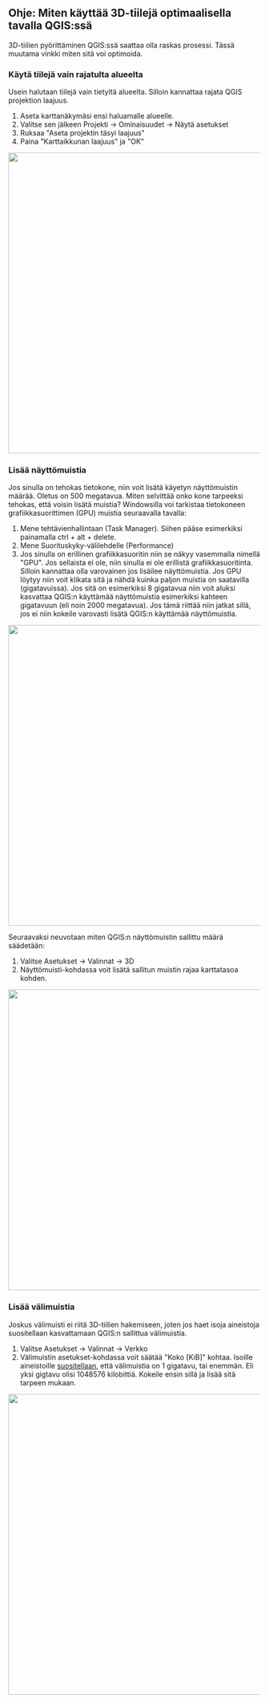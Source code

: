 ## Ohje: Miten käyttää 3D-tiilejä optimaalisella tavalla QGIS:ssä
3D-tiilien pyörittäminen QGIS:ssä saattaa olla raskas prosessi. Tässä muutama vinkki miten sitä voi optimoida.

### Käytä tiilejä vain rajatulta alueelta
Usein halutaan tiilejä vain tietyltä alueelta. Silloin kannattaa rajata QGIS projektion laajuus. 
1. Aseta karttanäkymäsi ensi haluamalle alueelle. 
2. Valitse sen jälkeen Projekti -> Ominaisuudet -> Näytä asetukset
3. Ruksaa "Aseta projektin täsyi laajuus"
4. Paina "Karttaikkunan laajuus" ja "OK"

<img src="https://github.com/GispoCoding/fv_qgis3Dkokeilu/assets/49360102/a1705ccb-eac3-4a19-8534-b86f24027d43" width="600">

### Lisää näyttömuistia
Jos sinulla on tehokas tietokone, niin voit lisätä käyetyn näyttömuistin määrää. Oletus on 500 megatavua.
Miten selvittää onko kone tarpeeksi tehokas, että voisin lisätä muistia?
Windowsilla voi tarkistaa tietokoneen grafiikkasuorittimen (GPU) muistia seuraavalla tavalla:
1. Mene tehtävienhallintaan (Task Manager). Siihen pääse esimerkiksi painamalla ctrl + alt + delete.
2. Mene Suorituskyky-välilehdelle (Performance)
3. Jos sinulla on erillinen grafiikkasuoritin niin se näkyy vasemmalla nimellä "GPU". Jos sellaista ei ole, niin sinulla ei ole erillistä grafiikkasuoritinta. Silloin kannattaa olla varovainen jos lisäilee näyttömuistia. Jos GPU löytyy niin voit klikata sitä ja nähdä kuinka paljon muistia on saatavilla (gigatavuissa). Jos sitä on esimerkiksi 8 gigatavua niin voit aluksi kasvattaa QGIS:n käyttämää näyttömuistia esimerkiksi kahteen gigatavuun (eli noin 2000 megatavua). Jos tämä riittää niin jatkat sillä, jos ei niin kokeile varovasti lisätä QGIS:n käyttämää näyttömuistia.

<img src="https://github.com/GispoCoding/fv_qgis3Dkokeilu/assets/49360102/7fcf4847-cd3b-4d17-837b-1ff55ef470e3" width="600">

Seuraavaksi neuvotaan miten QGIS:n näyttömuistin sallittu määrä säädetään:
1. Valitse Asetukset -> Valinnat -> 3D
2. Näyttömuisti-kohdassa voit lisätä sallitun muistin rajaa karttatasoa kohden.

<img src="https://github.com/GispoCoding/fv_qgis3Dkokeilu/assets/49360102/7a68e6ff-2031-4b6d-a6ea-e628c930aca4" width="600">

### Lisää välimuistia
Joskus välimuisti ei riitä 3D-tiilien hakemiseen, joten jos haet isoja aineistoja suositellaan kasvattamaan QGIS:n sallittua välimuistia.
1. Valitse Asetukset -> Valinnat -> Verkko
2. Välimuistin asetukset-kohdassa voit säätää "Koko [KiB]" kohtaa. Isoille aineistoille [suositellaan](https://www.lutraconsulting.co.uk/blog/2023/11/16/3d-tiles-in-QGIS/), että välimuistia on 1 gigatavu, tai enemmän. Eli yksi gigtavu olisi 1048576 kilobittiä. Kokeile ensin sillä ja lisää sitä tarpeen mukaan.

<img src="https://github.com/GispoCoding/fv_qgis3Dkokeilu/assets/49360102/6fd2ec07-e567-4692-921f-63e403f11f7b" width="600">
